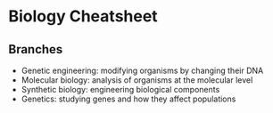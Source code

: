 # Biology Cheatsheet

## Branches

- Genetic engineering: modifying organisms by changing their DNA
- Molecular biology: analysis of organisms at the molecular level
- Synthetic biology: engineering biological components
- Genetics: studying genes and how they affect populations
